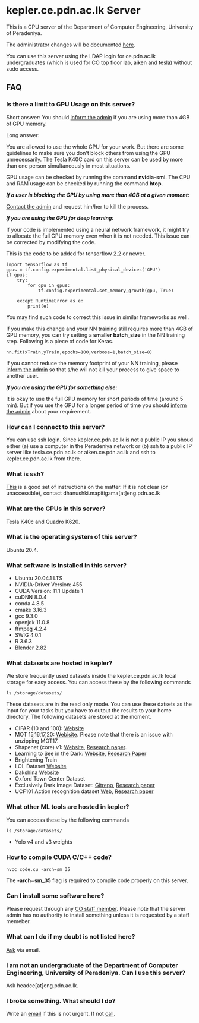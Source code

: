 # kepler.ce.pdn.ac.lk Server

This is a GPU server of the Department of Computer Engineering, University of Peradeniya. 

The administrator changes will be documented [here](https://github.com/cepdnaclk/server-documentation-public).

You can use this server using the LDAP login for ce.pdn.ac.lk undergraduates (which is used for CO top floor lab, aiken and tesla) without sudo access.

## FAQ

### Is there a limit to GPU Usage on this server?

Short answer: You should [inform the admin](https://cepdnaclk.github.io/sites/servers/admin/) if you are using more than 4GB of GPU memory.


Long answer:

You are allowed to use the whole GPU for your work. But there are some guidelines to make sure you don't block others from using the GPU unnecessarily. The Tesla K40C card on this server can be used by more than one person simultaneously in most situations.


GPU usage can be checked by running the command **nvidia-smi**. The CPU and RAM usage can be checked by running the command **htop**.


_**If a user is blocking the GPU by using more than 4GB at a given moment:**_

[Contact the admin](https://cepdnaclk.github.io/sites/servers/admin/) and request him/her to kill the process.


_**If you are using the GPU for deep learning:**_ 

If your code is implemented using a neural network framework, it might try to allocate the full GPU memory even when it is not needed. This issue can be corrected by modifying the code.

This is the code to be added for tensorflow 2.2 or newer.
```
import tensorflow as tf
gpus = tf.config.experimental.list_physical_devices('GPU')
if gpus:
    try:
        for gpu in gpus:
            tf.config.experimental.set_memory_growth(gpu, True)

    except RuntimeError as e:
        print(e)
```

You may find such code to correct this issue in similar frameworks as well. 

If you make this change and your NN training still requires more than 4GB of GPU memory, you can try setting a **smaller batch_size** in the NN training step. Following is a piece of code for Keras.

```
nn.fit(xTrain,yTrain,epochs=100,verbose=1,batch_size=8)
```

If you cannot reduce the memory footprint of your NN training, please [inform the admin](https://cepdnaclk.github.io/sites/servers/admin/) so that s/he will not kill your process to give space to another user.


_**If you are using the GPU for something else:**_

It is okay to use the full GPU memory for short periods of time (around 5 min). But if you use the GPU for a longer period of time you should [inform the admin](https://cepdnaclk.github.io/sites/servers/admin/) about your requirement.


### How can I connect to this server?

You can use ssh login. Since kepler.ce.pdn.ac.lk is not a public IP you shoud either (a) use a computer in the Peradeniya network or (b) ssh to a public IP server like tesla.ce.pdn.ac.lk or aiken.ce.pdn.ac.lk and ssh to kepler.ce.pdn.ac.lk from there.

### What is ssh?
[This](https://ce-pdn-ac-lk.com/cewiki/server_use:use_of_servers) is a good set of instructions on the matter. If it is not clear (or unaccessible), contact dhanushki.mapitigama[at]eng.pdn.ac.lk 

### What are the GPUs in this server?

Tesla K40c and Quadro K620.

###  What is the operating system of this server?

Ubuntu 20.4.


### What software is installed in this server?

* Ubuntu 20.04.1 LTS
* NVIDIA-Driver Version: 455
* CUDA Version: 11.1 Update 1
* cuDNN 8.0.4
* conda 4.8.5
* cmake 3.16.3
* gcc 9.3.0
* openjdk 11.0.8
* ffmpeg 4.2.4
* SWIG 4.0.1
* R 3.6.3 
* Blender 2.82


### What datasets are hosted in kepler?

We store frequently used datasets inside the kepler.ce.pdn.ac.lk local storage for easy access. You can access these by the following commands
```
ls /storage/datasets/
``` 
These datasets are in the read only mode. You can use these datsets as the input for your tasks but you have to output the results to your home directory. The following datasets are stored at the moment.
* CIFAR (10 and 100): [Website](https://www.cs.toronto.edu/~kriz/cifar.html)
* MOT 15,16,17,20: [Webisite](https://motchallenge.net/). Please note that there is an issue with unzipping MOT17.
* Shapenet (core) v1: [Website](https://www.shapenet.org/), [Research paper](https://arxiv.org/abs/1512.03012).
* Learning to See in the Dark: [Website](https://github.com/cchen156/Learning-to-See-in-the-Dark), [Research Paper](https://cchen156.github.io/paper/18CVPR_SID.pdf)
* Brightening Train
* LOL Dataset [Website](https://daooshee.github.io/BMVC2018website/)
* Dakshina [Website](https://github.com/google-research-datasets/dakshina)
* Oxford Town Center Dataset
* Exclusively Dark Image Dataset: [Gitrepo](https://github.com/cs-chan/Exclusively-Dark-Image-Dataset/tree/master/Dataset), [Research paper](http://cs-chan.com/doc/cviu.pdf)
* UCF101  Action recognition dataset [Web](https://www.crcv.ucf.edu/data/UCF101.php), [Research paper](https://www.crcv.ucf.edu/papers/UCF101_CRCV-TR-12-01.pdf)



### What other ML tools are hosted in kepler?
You can access these by the following commands
```
ls /storage/datasets/
``` 

* Yolo v4 and v3 weights




### How to compile CUDA C/C++ code?
```
nvcc code.cu -arch=sm_35
```

The **-arch=sm_35** flag is required to compile code properly on this server.


###  Can I install some software here?

Please request through any [CO staff member](http://www.ce.pdn.ac.lk/academic-staff/). Please note that the server admin has no authority to install something unless it is requested by a staff memeber.

### What can I do if my doubt is not listed here?

[Ask](./../admin/) via email.


### I am not an undergraduate of the Department of Computer Engineering, University of Peradeniya. Can I use this server?

Ask headce[at]eng.pdn.ac.lk.<!--  Specify whether you need a normal LDAP account or a normal LDAP account + docker. -->


### I broke something. What should I do?

Write an [email](./../admin/) if this is not urgent. If not [call](./../admin/).